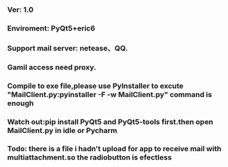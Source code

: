 ### Ver: 1.0
### Enviroment: PyQt5+eric6
### Support mail server: netease、QQ.
### Gamil access need proxy.
### Compile to exe file,please use PyInstaller to excute "MailClient.py:pyinstaller -F -w MailClient.py" command is enough
### Watch out:pip install PyQt5 and PyQt5-tools first.then open MailClient.py in idle or Pycharm 
### Todo: there is a file i hadn't upload for app to receive mail with multiattachment.so the radiobutton is efectless
